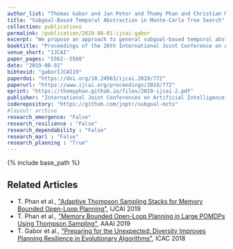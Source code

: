 ```yaml
---
author_list: "Thomas Gabor and Jan Peter and Thomy Phan and Christian Meyer and Claudia Linnhoff-Popien"
title: "Subgoal-Based Temporal Abstraction in Monte-Carlo Tree Search"
collection: publications
permalink: /publication/2019-08-01-ijcai-gabor
excerpt: "We propose an approach to general subgoal-based temporal abstraction in MCTS. Our approach approximates a set of available macro-actions locally for each state only requiring a generative model and a subgoal predicate. For that, we modify the expansion step of MCTS to automatically discover and optimize macro-actions that lead to subgoals. We empirically evaluate the effectiveness, computational efficiency and robustness of our approach w.r.t. different parameter settings in two benchmark domains and compare the results to standard MCTS without temporal abstraction."
booktitle: "Proceedings of the 28th International Joint Conference on Artificial Intelligence"
venue_short: "IJCAI"
paper_pages: "5562--5568"
date: "2019-08-01"
bibtexid: "gaborIJCAI19"
paperdoi: "https://doi.org/10.24963/ijcai.2019/772"
paperurl: "https://www.ijcai.org/proceedings/2019/772"
eprint: "https://thomyphan.github.io/files/2019-ijcai-2.pdf"
publisher: "International Joint Conferences on Artificial Intelligence Organization"
coderepository: "https://github.com/jnptr/subgoal-mcts"
#layout: archive
research_emergence: "False"
research_resilience : "False"
research_dependability : "False"
research_marl : "False"
research_planning : "True"
---
```


{% include base_path %}

## Related Articles
- T. Phan et al., ["Adaptive Thompson Sampling Stacks for Memory Bounded Open-Loop Planning"](https://thomyphan.github.io/publication/2019-08-01-ijcai-phan), IJCAI 2019
- T. Phan et al., ["Memory Bounded Open-Loop Planning in Large POMDPs Using Thompson Sampling"](https://thomyphan.github.io/publication/2019-02-01-aaai-phan), AAAI 2019
- T. Gabor et al., ["Preparing for the Unexpected: Diversity Improves Planning Resilience in Evolutionary Algorithms"](https://thomyphan.github.io/publication/2018-09-01-icac-gabor), ICAC 2018